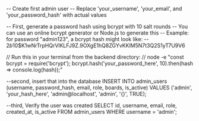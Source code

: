 -- Create first admin user
-- Replace 'your_username', 'your_email', and 'your_password_hash' with actual values

-- First, generate a password hash using bcrypt with 10 salt rounds
-- You can use an online bcrypt generator or Node.js to generate this
-- Example: for password "admin123", a bcrypt hash might look like:
-- $2b$10$K1wNrTrpHQrVlKLFJ9Z.9OXgE1hQ8ZGYvKKlM5N7t3Q2S1yT7U9V6

// Run this in your terminal from the backend directory:
// node -e "const bcrypt = require('bcrypt'); bcrypt.hash('your_password_here', 10).then(hash => console.log(hash));"

--second, insert that into the database
INSERT INTO admin_users (username, password_hash, email, role, boards, is_active)
VALUES ('admin', 'your_hash_here', 'admin@localhost', 'admin', '{}', TRUE);

--third, Verify the user was created
SELECT id, username, email, role, created_at, is_active FROM admin_users WHERE username = 'admin';
